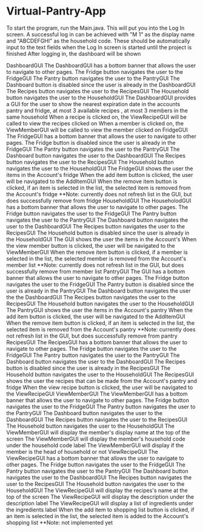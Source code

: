 # Virtual-Pantry-App
To start the program, run the Main.java. 
This will put you into the Log In screen.
A successful log in can be achieved with "M 1" as the display name
  and "ABCDEFGHI" as the household code. 
These should be automatically input to the text fields when the 
  Log In screen is started until the project is finished
 After logging in, the dashboard will be shown
 
 DashboardGUI
    The DashboardGUI has a bottom banner that allows the user to navigate to other pages.
        The Fridge button navigates the user to the FridgeGUI
        The Pantry button navigates the user to the PantryGUI
        The Dashboard button is disabled since the user is already in the DashboardGUI
        The Recipes button navigates the user to the RecipesGUI
        The Household button navigates the user to the HouseholdGUI
    The DashboardGUI provides a GUI for the user to show the nearest expiration date in the accounts
        pantry and fridge, at most 3 available recipes , at most 3 members in the same household 
    When a recipe is clicked on, the ViewRecipeGUI will be called to view the recipes clicked on
    When a member is clicked on, the ViewMemberGUI will be called to view the member clicked on
FridgeGUI
    The FridgeGUI has a bottom banner that allows the user to navigate to other pages.
        The Fridge button is disabled since the user is already in the FridgeGUI
        The Pantry button navigates the user to the PantryGUI
        The Dashboard button navigates the user to the DashboardGUI
        The Recipes button navigates the user to the RecipesGUI
        The Household button navigates the user to the HouseholdGUI
    The FridgeGUI shows the user the items in the Account's fridge
    When the add item button is clicked, the user will be navigated to the AddItemGUI
    When the remove item button is clicked, if an item is selected in the list, the
        selected item is removed from the Account's fridge
        **Note: currently does not refresh list in the GUI, but does successfully
            remove from fridge
HouseholdGUI
    The HouseholodGUI has a bottom banner that allows the user to navigate to other pages.
        The Fridge button navigates the user to the FridgeGUI
        The Pantry button navigates the user to the PantryGUI
        The Dashboard button navigates the user to the DashboardGUI
        The Recipes button navigates the user to the RecipesGUI
        The Household button is disabled since the user is already in the HouseholdGUI
    The GUI shows the user the items in the Account's 
    When the view member button is clicked, the user will be navigated to the ViewMemberGUI
    When the remove item button is clicked, if a member is selected in the list, the
        selected member is removed from the Account's member list
        **Note: currently does not refresh list in the GUI, but does successfully
            remove from member list
PantryGUI
    The GUI has a bottom banner that allows the user to navigate to other pages.
        The Fridge button navigates the user to the FridgeGUI
        The Pantry button is disabled since the user is already in the PantryGUI
        The Dashboard button navigates the user the the DashboardGUI
        The Recipes button navigates the user to the RecipesGUI
        The Household button navigates the user to the HouseholdGUI
    The PantryGUI shows the user the items in the Account's pantry
    When the add item button is clicked, the user will be navigated to the AddItemGUI
    When the remove item button is clicked, if an item is selected in the list, the
        selected item is removed from the Account's pantry
        **Note: currently does not refresh list in the GUI, but does successfully
            remove from pantry
RecipesGUI
    The RecipesGUI has a bottom banner that allows the user to navigate to other pages.
        The Fridge button navigates the user to the FridgeGUI
        The Pantry button navigates the user to the PantryGUI
        The Dashboard button navigates the user to the DashboardGUI
        The Recipes button is disabled since the user is already in the RecipesGUI
        The Household button navigates the user to the HouseholdGUI
    The RecipesGUI shows the user the recipes that can be made from the Account's
        pantry and fridge 
    When the view recipe button is clicked, the user will be navigated to the ViewRecipeGUI
ViewMemberGUI
    The ViewMemberGUI has a bottom banner that allows the user to navigate to other pages.
        The Fridge button navigates the user to the FridgeGUI
        The Pantry button navigates the user to the PantryGUI
        The Dashboard button navigates the user to the DashboardGUI
        The Recipes button navigates the user to the RecipesGUI
        The Household button navigates the user to the HouseholdGUI
    The ViewMemberGUI will display the member's display name at the top of the screen
    The ViewMemberGUI will display the member's household code under the household code label
    The ViewMemberGUI will display if the member is the head of household or not
ViewRecipeGUI
    The ViewRecipeGUI has a bottom banner that allows the user to navigate to other pages.
        The Fridge button navigates the user to the FridgeGUI
        The Pantry button navigates the user to the PantryGUI
        The Dashboard button navigates the user to the DashboardGUI
        The Recipes button navigates the user to the RecipesGUI
        The Household button navigates the user to the HouseholdGUI
    The ViewRecipeGUI will display the recipes's name at the top of the screen
    The ViewRecipeGUI will display the description under the description label
    The ViewRecipeGUI will display a list of ingredients under the ingredients label
    When the add item to shopping list button is clicked, if an item is selected in the 
        list, the selected item is added to the Account's shopping list
        **Note: not implemented yet 

